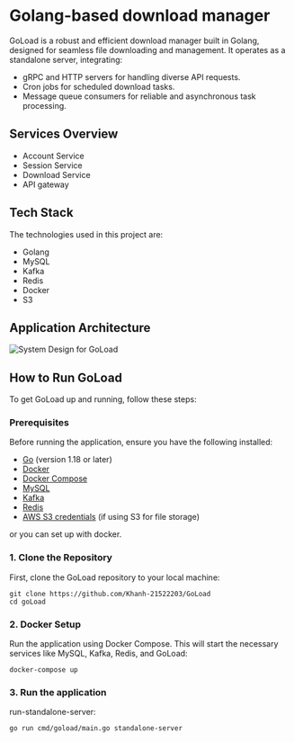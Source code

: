 # Golang-based download manager
GoLoad is a robust and efficient download manager built in Golang, designed for seamless file downloading and management. It operates as a standalone server, integrating:

- gRPC and HTTP servers for handling diverse API requests.
- Cron jobs for scheduled download tasks.
- Message queue consumers for reliable and asynchronous task processing.

## Services Overview

- Account Service
- Session Service
- Download Service
- API gateway

## Tech Stack

The technologies used in this project are:

- Golang
- MySQL
- Kafka
- Redis
- Docker
- S3

## Application Architecture

![System Design for GoLoad](./system_design.png)

## How to Run GoLoad

To get GoLoad up and running, follow these steps:

### Prerequisites

Before running the application, ensure you have the following installed:

- [Go](https://golang.org/dl/) (version 1.18 or later)
- [Docker](https://www.docker.com/get-started)
- [Docker Compose](https://docs.docker.com/compose/install/)
- [MySQL](https://www.mysql.com/)
- [Kafka](https://kafka.apache.org/)
- [Redis](https://redis.io/)
- [AWS S3 credentials](https://aws.amazon.com/s3/) (if using S3 for file storage)

or you can set up with docker.

### 1. Clone the Repository

First, clone the GoLoad repository to your local machine:
```
git clone https://github.com/Khanh-21522203/GoLoad
cd goLoad
```
### 2. Docker Setup
Run the application using Docker Compose. This will start the necessary services like MySQL, Kafka, Redis, and GoLoad:
```
docker-compose up
```
### 3. Run the application
run-standalone-server:
```
go run cmd/goload/main.go standalone-server
```
